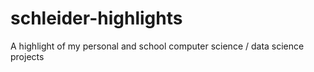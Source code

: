 # schleider-highlights
A highlight of my personal and school computer science / data science projects
